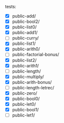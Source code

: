 tests:
- [x] public-add/            
- [x] public-bool2/          
- [x] public-list0/
- [x] public-add1/           
- [ ] public-curry/          
- [x] public-list1/
- [x] public-arith0/         
- [ ] public-factorial-bonus/
- [x] public-list2/
- [x] public-arith1/         
- [ ] public-length/         
- [x] public-multiply/
- [x] public-arith-bonus/    
- [ ] public-length-letrec/  
- [x] public-zero/
- [x] public-bool0/          
- [x] public-let0/
- [x] public-bool1/          
- [ ] public-let1/

